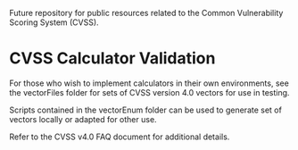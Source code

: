Future repository for public resources related to the Common Vulnerability Scoring System (CVSS).

# CVSS Calculator Validation

For those who wish to implement calculators in their own environments, see the vectorFiles folder for sets of CVSS version 4.0 vectors for use in testing. 

Scripts contained in the vectorEnum folder can be used to generate set of vectors locally or adapted for other use.

Refer to the CVSS v4.0 FAQ document for additional details.
